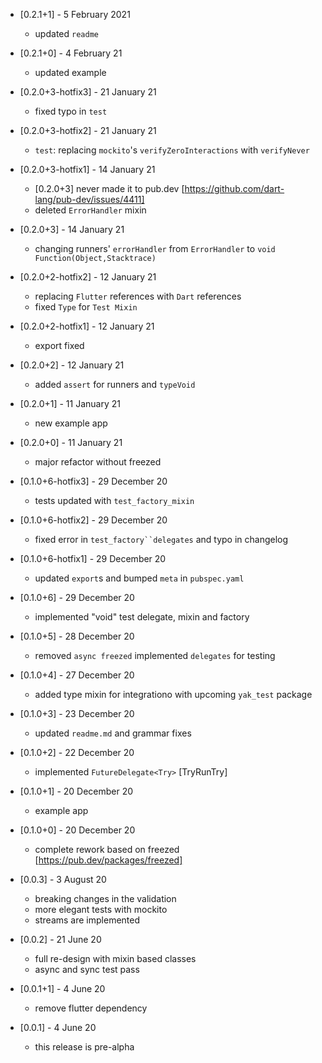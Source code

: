 * [0.2.1+1] - 5 February 2021
  - updated `readme`

* [0.2.1+0] - 4 February 21
  - updated example

* [0.2.0+3-hotfix3] - 21 January 21
  - fixed typo in `test`

* [0.2.0+3-hotfix2] - 21 January 21
  - `test`: replacing `mockito`'s `verifyZeroInteractions` with `verifyNever`

* [0.2.0+3-hotfix1] - 14 January 21
  - [0.2.0+3] never made it to pub.dev [https://github.com/dart-lang/pub-dev/issues/4411]
  - deleted `ErrorHandler` mixin

* [0.2.0+3] - 14 January 21
  - changing runners' `errorHandler` from `ErrorHandler` to `void Function(Object,Stacktrace)`

* [0.2.0+2-hotfix2] - 12 January 21
  - replacing `Flutter` references with `Dart` references
  - fixed `Type` for `Test Mixin`

* [0.2.0+2-hotfix1] - 12 January 21
  - export fixed

* [0.2.0+2] - 12 January 21
  - added `assert` for runners and `typeVoid`

* [0.2.0+1] - 11 January 21
  - new example app

* [0.2.0+0] - 11 January 21
  - major refactor without freezed

* [0.1.0+6-hotfix3] - 29 December 20
  - tests updated with `test_factory_mixin`

* [0.1.0+6-hotfix2] - 29 December 20
  - fixed error in `test_factory``delegates` and typo in changelog

* [0.1.0+6-hotfix1] - 29 December 20
  - updated `export`s and bumped `meta` in `pubspec.yaml`

* [0.1.0+6] - 29 December 20
  - implemented "void" test delegate, mixin and factory

* [0.1.0+5] - 28 December 20
  - removed `async freezed` implemented `delegates` for testing

* [0.1.0+4] - 27 December 20
  - added type mixin for integrationo with upcoming `yak_test` package

* [0.1.0+3] - 23 December 20
  - updated `readme.md` and grammar fixes

* [0.1.0+2] - 22 December 20
  - implemented `FutureDelegate<Try>` [TryRunTry]

* [0.1.0+1] - 20 December 20
  - example app

* [0.1.0+0] - 20 December 20
  - complete rework based on freezed [https://pub.dev/packages/freezed]

* [0.0.3] - 3 August 20
  - breaking changes in the validation
  - more elegant tests with mockito
  - streams are implemented

* [0.0.2] - 21 June 20
  - full re-design with mixin based classes
  - async and sync test pass

* [0.0.1+1] - 4 June 20
  - remove flutter dependency

* [0.0.1] - 4 June 20
  - this release is pre-alpha